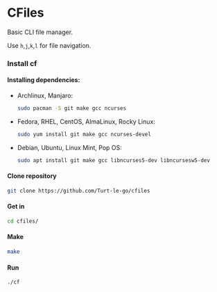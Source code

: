 # CFiles

Basic CLI file manager.

Use `h`,`j`,`k`,`l` for file navigation.

### Install cf

#### Installing dependencies:

* Archlinux, Manjaro:

  ```bash
  sudo pacman -S git make gcc ncurses
  ```

* Fedora, RHEL, CentOS, AlmaLinux, Rocky Linux:

  ```bash
  sudo yum install git make gcc ncurses-devel
  ```

* Debian, Ubuntu, Linux Mint, Pop OS:

  ```bash
  sudo apt install git make gcc libncurses5-dev libncursesw5-dev
  ```

#### Clone repository

```bash
git clone https://github.com/Turt-le-go/cfiles
```

#### Get in

```bash
cd cfiles/
```

#### Make

```bash
make
```

#### Run

```bash
./cf
```
